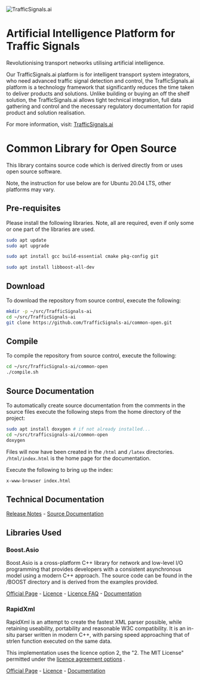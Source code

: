 ![TrafficSignals.ai](https://trafficsignals164508950.files.wordpress.com/2021/03/cropped-momenteo-profile.png)

# Artificial Intelligence Platform for Traffic Signals

Revolutionising transport networks utilising artificial intelligence. 

Our TrafficSignals.ai platform is for intelligent transport system integrators, who need advanced traffic signal detection and control, the TrafficSignals.ai platform is a technology framework that significantly reduces the time taken to deliver products and solutions. Unlike building or buying an off the shelf solution, the TrafficSignals.ai allows tight technical integration, full data gathering and control and the necessary regulatory documentation for rapid product and solution realisation.

For more information, visit: [TrafficSignals.ai](http://TrafficSignals.ai)

# Common Library for Open Source

This library contains source code which is derived directly from or uses open source software. 

Note, the instruction for use below are for Ubuntu 20.04 LTS, other platforms may vary.  

## Pre-requisites 

Please install the following libraries. Note, all are required, even if only some or one part of the libraries are used. 

```Bash
sudo apt update
sudo apt upgrade

sudo apt install gcc build-essential cmake pkg-config git

sudo apt install libboost-all-dev 
```

## Download 

To download the repository from source control, execute the following: 

```Bash
mkdir -p ~/src/TrafficSignals-ai
cd ~/src/TrafficSignals-ai
git clone https://github.com/TrafficSignals-ai/common-open.git
```

## Compile

To compile the repository from source control, execute the following: 

```Bash
cd ~/src/TrafficSignals-ai/common-open
./compile.sh    
```

## Source Documentation 

To automatically create source documentation from the comments in the source files execute the following steps from the home directory of the project:

```Bash
sudo apt install doxygen # if not already installed...
cd ~/src/trafficsignals-ai/common-open
doxygen
```
Files will now have been created in the ```/html``` and ```/latex``` directories. ```/html/index.html``` is the home page for the documentation.

Execute the following to bring up the index: 

```Bash
x-www-browser index.html
```

## Technical Documentation

[Release Notes](ReleaseNotes.md) - [Source Documentation](html/index.html)

## Libraries Used

### Boost.Asio

Boost.Asio is a cross-platform C++ library for network and low-level I/O programming that provides developers with a consistent asynchronous model using a modern C++ approach. The source code can be found in the /BOOST directory and is derived from the examples provided. 

[Official Page](https://www.boost.org/doc/libs/1_76_0/doc/html/boost_asio.html) - [Licence](BOOST/BOOST_LICENSE_1_0.txt) - [Licence FAQ](https://www.boost.org/users/license.html#FAQ) - [Documentation](https://www.boost.org/doc/libs/1_76_0/doc/html/boost_asio/reference.html)

### RapidXml

RapidXml is an attempt to create the fastest XML parser possible, while retaining useability, portability and reasonable W3C compatibility. It is an in-situ parser written in modern C++, with parsing speed approaching that of strlen function executed on the same data.

This implementation uses the licence option 2, the "2. The MIT License" permitted under the [licence agreement options](http://rapidxml.sourceforge.net/license.txt) .

[Official Page](http://rapidxml.sourceforge.net/) - [Licence](rapidxml/licence.txt) - [Documentation](http://rapidxml.sourceforge.net/manual.html)

